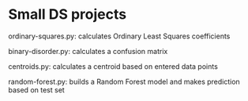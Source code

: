 # Small DS projects

ordinary-squares.py: calculates Ordinary Least Squares coefficients

binary-disorder.py: calculates a confusion matrix

centroids.py: calculates a centroid based on entered data points

random-forest.py: builds a Random Forest model and makes prediction based on test set
